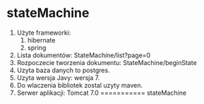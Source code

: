 stateMachine
============
1. Użyte frameworki:
	1. hibernate
	2. spring
2. Lista dokumentów: StateMachine/list?page=0
2. Rozpoczecie tworzenia dokumentu: StateMachine/beginState
3. Uzyta baza danych to postgres.
4. Uzyta wersja Javy: wersja 7.
5. Do wlaczenia bibliotek zostal uzyty maven.
6. Serwer aplikacji: Tomcat 7.0
===========
stateMachine
